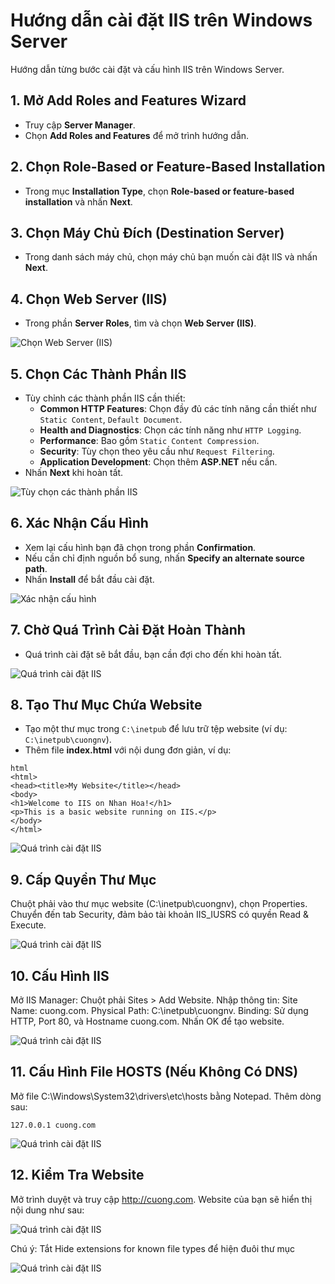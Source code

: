 # Hướng dẫn cài đặt IIS trên Windows Server

Hướng dẫn từng bước cài đặt và cấu hình IIS trên Windows Server.

## 1. Mở **Add Roles and Features Wizard**
- Truy cập **Server Manager**.
- Chọn **Add Roles and Features** để mở trình hướng dẫn.

## 2. Chọn **Role-Based or Feature-Based Installation**
- Trong mục **Installation Type**, chọn **Role-based or feature-based installation** và nhấn **Next**.

## 3. Chọn Máy Chủ Đích (**Destination Server**)
- Trong danh sách máy chủ, chọn máy chủ bạn muốn cài đặt IIS và nhấn **Next**.

## 4. Chọn **Web Server (IIS)**
- Trong phần **Server Roles**, tìm và chọn **Web Server (IIS)**.

![Chọn Web Server (IIS)](https://github.com/cuongnvvietis/NhanHoa/blob/main/Docs/Picture/WebServer/Screenshot_142.png)

## 5. Chọn Các Thành Phần IIS
- Tùy chỉnh các thành phần IIS cần thiết:
  - **Common HTTP Features**: Chọn đầy đủ các tính năng cần thiết như `Static Content`, `Default Document`.
  - **Health and Diagnostics**: Chọn các tính năng như `HTTP Logging`.
  - **Performance**: Bao gồm `Static Content Compression`.
  - **Security**: Tùy chọn theo yêu cầu như `Request Filtering`.
  - **Application Development**: Chọn thêm **ASP.NET** nếu cần.
- Nhấn **Next** khi hoàn tất.

![Tùy chọn các thành phần IIS](https://github.com/cuongnvvietis/NhanHoa/blob/main/Docs/Picture/WebServer/Screenshot_143.png)

## 6. Xác Nhận Cấu Hình
- Xem lại cấu hình bạn đã chọn trong phần **Confirmation**.
- Nếu cần chỉ định nguồn bổ sung, nhấn **Specify an alternate source path**.
- Nhấn **Install** để bắt đầu cài đặt.

![Xác nhận cấu hình](https://github.com/cuongnvvietis/NhanHoa/blob/main/Docs/Picture/WebServer/Screenshot_144.png)

## 7. Chờ Quá Trình Cài Đặt Hoàn Thành
- Quá trình cài đặt sẽ bắt đầu, bạn cần đợi cho đến khi hoàn tất.

![Quá trình cài đặt IIS](https://github.com/cuongnvvietis/NhanHoa/blob/main/Docs/Picture/WebServer/Screenshot_145.png)

## 8. Tạo Thư Mục Chứa Website
- Tạo một thư mục trong `C:\inetpub` để lưu trữ tệp website (ví dụ: `C:\inetpub\cuongnv`).
- Thêm file **index.html** với nội dung đơn giản, ví dụ:

```
html
<html>
<head><title>My Website</title></head>
<body>
<h1>Welcome to IIS on Nhan Hoa!</h1>
<p>This is a basic website running on IIS.</p>
</body>
</html>
```
![Quá trình cài đặt IIS](https://github.com/cuongnvvietis/NhanHoa/blob/main/Docs/Picture/WebServer/Screenshot_146.png)

## 9. Cấp Quyền Thư Mục
Chuột phải vào thư mục website (C:\inetpub\cuongnv), chọn Properties.
Chuyển đến tab Security, đảm bảo tài khoản IIS_IUSRS có quyền Read & Execute.

![Quá trình cài đặt IIS](https://github.com/cuongnvvietis/NhanHoa/blob/main/Docs/Picture/WebServer/Screenshot_148.png)

## 10. Cấu Hình IIS
Mở IIS Manager:
Chuột phải Sites > Add Website.
Nhập thông tin:
Site Name: cuong.com.
Physical Path: C:\inetpub\cuongnv.
Binding: Sử dụng HTTP, Port 80, và Hostname cuong.com.
Nhấn OK để tạo website.

![Quá trình cài đặt IIS](https://github.com/cuongnvvietis/NhanHoa/blob/main/Docs/Picture/WebServer/Screenshot_149.png)

## 11. Cấu Hình File HOSTS (Nếu Không Có DNS)
Mở file C:\Windows\System32\drivers\etc\hosts bằng Notepad.
Thêm dòng sau:
```
127.0.0.1 cuong.com
```
![Quá trình cài đặt IIS](https://github.com/cuongnvvietis/NhanHoa/blob/main/Docs/Picture/WebServer/Screenshot_151.png)


## 12. Kiểm Tra Website
Mở trình duyệt và truy cập http://cuong.com.
Website của bạn sẽ hiển thị nội dung như sau:

![Quá trình cài đặt IIS](https://github.com/cuongnvvietis/NhanHoa/blob/main/Docs/Picture/WebServer/Screenshot_150.png)

Chú ý: Tắt Hide extensions for known file types để hiện đuôi thư mục

![Quá trình cài đặt IIS](https://github.com/cuongnvvietis/NhanHoa/blob/main/Docs/Picture/WebServer/Screenshot_147.png)


